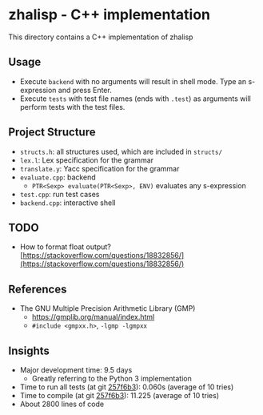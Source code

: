 # zhalisp - C++ implementation
This directory contains a C++ implementation of zhalisp

## Usage
* Execute `backend` with no arguments will result in shell mode. Type an s-expression and press Enter. 
* Execute `tests` with test file names (ends with `.test`) as arguments will perform tests with the test files. 

## Project Structure
* `structs.h`: all structures used, which are included in `structs/`
* `lex.l`: Lex specification for the grammar
* `translate.y`: Yacc specification for the grammar
* `evaluate.cpp`: backend
	* `PTR<Sexp> evaluate(PTR<Sexp>, ENV)` evaluates any s-expression
* `test.cpp`: run test cases
* `backend.cpp`: interactive shell

## TODO
* How to format float output? [https://stackoverflow.com/questions/18832856/](https://stackoverflow.com/questions/18832856/)

## References
* The GNU Multiple Precision Arithmetic Library (GMP)
	* https://gmplib.org/manual/index.html
	* `#include <gmpxx.h>`, `-lgmp -lgmpxx`

## Insights
* Major development time: 9.5 days
	* Greatly referring to the Python 3 implementation
* Time to run all tests (at git [257f6b3](https://github.com/lxylxy123456/zhalisp/commit/257f6b3abec4969f9c33c5645bd0a825139661b4)): 0.060s (average of 10 tries)
* Time to compile (at git [257f6b3](https://github.com/lxylxy123456/zhalisp/commit/257f6b3abec4969f9c33c5645bd0a825139661b4)): 11.225 (average of 10 tries)
* About 2800 lines of code

